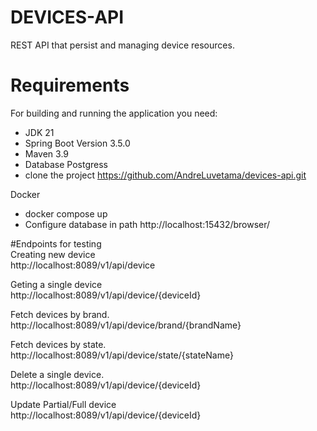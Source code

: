 
# DEVICES-API

 REST API that persist and managing device resources.

# **Requirements** <br>

For building and running the application you need:      
- JDK 21 <br>
- Spring Boot Version 3.5.0
- Maven 3.9 <br>
- Database Postgress
- clone the project https://github.com/AndreLuvetama/devices-api.git

Docker  
- docker compose up
- Configure database in path http://localhost:15432/browser/

#Endpoints for testing  
Creating new device  
http://localhost:8089/v1/api/device

Geting a single device  
http://localhost:8089/v1/api/device/{deviceId}

Fetch devices by brand.    
http://localhost:8089/v1/api/device/brand/{brandName}     

Fetch devices by state.           
http://localhost:8089/v1/api/device/state/{stateName}     

Delete a single device.              
http://localhost:8089/v1/api/device/{deviceId} 

Update Partial/Full device    
http://localhost:8089/v1/api/device/{deviceId}





